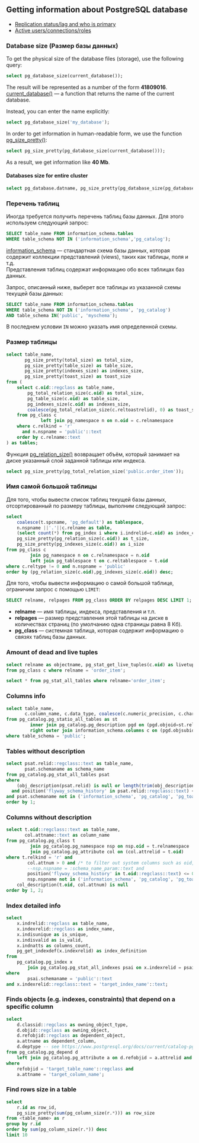 ## Getting information about PostgreSQL database

- [Replication status/lag and who is primary](parts%2Freplication.md)
- [Active users/connections/roles](parts%2Fusers.md)

### Database size (Размер базы данных)

To get the physical size of the database files (storage), use the following query:

```sql
select pg_database_size(current_database());
```

The result will be represented as a number of the form **41809016**.  
[current_database()](https://www.postgresql.org/docs/16/functions-info.html)
— a function that returns the name of the current database.

Instead, you can enter the name explicitly:

```sql
select pg_database_size('my_database');
```

In order to get information in human-readable form, we use the function
[pg_size_pretty()](https://www.postgresql.org/docs/16/functions-admin.html#FUNCTIONS-ADMIN-DBOBJECT):

```sql
select pg_size_pretty(pg_database_size(current_database()));
```

As a result, we get information like **40 Mb**.

#### Databases size for entire cluster

```sql
select pg_database.datname, pg_size_pretty(pg_database_size(pg_database.datname)) as size from pg_database;
```

### Перечень таблиц
Иногда требуется получить перечень таблиц базы данных. Для этого используем следующий запрос:
```sql
SELECT table_name FROM information_schema.tables
WHERE table_schema NOT IN ('information_schema','pg_catalog');
```
[information_schema](https://www.postgresql.org/docs/9.5/information-schema.html) — стандартная схема базы данных, которая содержит коллекции представлений (views), таких как таблицы, поля и т.д.  
Представления таблиц содержат информацию обо всех таблицах баз данных.

Запрос, описанный ниже, выберет все таблицы из указанной схемы текущей базы данных:
```sql
SELECT table_name FROM information_schema.tables
WHERE table_schema NOT IN ('information_schema', 'pg_catalog')
AND table_schema IN('public', 'myschema');
```
В последнем условии `IN` можно указать имя определенной схемы.

### Размер таблицы
```sql
select table_name,
       pg_size_pretty(total_size) as total_size,
       pg_size_pretty(table_size) as table_size,
       pg_size_pretty(indexes_size) as indexes_size,
       pg_size_pretty(toast_size) as toast_size
from (
    select c.oid::regclass as table_name,
        pg_total_relation_size(c.oid) as total_size,
        pg_table_size(c.oid) as table_size,
        pg_indexes_size(c.oid) as indexes_size,
        coalesce(pg_total_relation_size(c.reltoastrelid), 0) as toast_size
    from pg_class c
             left join pg_namespace n on n.oid = c.relnamespace
    where c.relkind = 'r'
      and n.nspname = 'public'::text
    order by c.relname::text
) as tables;

```
Функция [pg_relation_size()](https://postgrespro.ru/docs/postgrespro/9.5/functions-admin) возвращает объём, который занимает на диске указанный слой заданной таблицы или индекса.

```sql
select pg_size_pretty(pg_total_relation_size('public.order_item'));
```

### Имя самой большой таблицы
Для того, чтобы вывести список таблиц текущей базы данных, отсортированный по размеру таблицы, выполним следующий запрос:
```sql
select
    coalesce(t.spcname, 'pg_default') as tablespace,
    n.nspname ||'.'||c.relname as table,
    (select count(*) from pg_index i where i.indrelid=c.oid) as index_count,
    pg_size_pretty(pg_relation_size(c.oid)) as t_size,
    pg_size_pretty(pg_indexes_size(c.oid)) as i_size
from pg_class c
         join pg_namespace n on c.relnamespace = n.oid
         left join pg_tablespace t on c.reltablespace = t.oid
where c.reltype != 0 and n.nspname = 'public'
order by (pg_relation_size(c.oid),pg_indexes_size(c.oid)) desc;
```
Для того, чтобы вывести информацию о самой большой таблице, ограничим запрос с помощью `LIMIT`:
```sql
SELECT relname, relpages FROM pg_class ORDER BY relpages DESC LIMIT 1;
```
- **relname** — имя таблицы, индекса, представления и т.п.
- **relpages** — размер представления этой таблицы на диске в количествах страниц (по умолчанию одна страницы равна 8 Кб).
- **pg_class** — системная таблица, которая содержит информацию о связях таблиц базы данных.

### Amount of dead and live tuples

```sql
select relname as objectname, pg_stat_get_live_tuples(c.oid) as livetuples, pg_stat_get_dead_tuples(c.oid) as deadtuples
from pg_class c where relname = 'order_item';
```

```sql
select * from pg_stat_all_tables where relname='order_item';
```

### Columns info

```sql
select table_name,
       c.column_name, c.data_type, coalesce(c.numeric_precision, c.character_maximum_length) as maximum_length, c.numeric_scale
from pg_catalog.pg_statio_all_tables as st
         inner join pg_catalog.pg_description pgd on (pgd.objoid=st.relid)
         right outer join information_schema.columns c on (pgd.objsubid=c.ordinal_position and  c.table_schema=st.schemaname and c.table_name=st.relname)
where table_schema = 'public';
```

### Tables without description

```sql
select psat.relid::regclass::text as table_name,
       psat.schemaname as schema_name
from pg_catalog.pg_stat_all_tables psat
where
    (obj_description(psat.relid) is null or length(trim(obj_description(psat.relid))) = 0)
  and position('flyway_schema_history' in psat.relid::regclass::text) <= 0
and psat.schemaname not in ('information_schema', 'pg_catalog', 'pg_toast')
order by 1;
```

### Columns without description

```sql
select t.oid::regclass::text as table_name,
       col.attname::text as column_name
from pg_catalog.pg_class t
         join pg_catalog.pg_namespace nsp on nsp.oid = t.relnamespace
         join pg_catalog.pg_attribute col on (col.attrelid = t.oid)
where t.relkind = 'r' and
        col.attnum > 0 and /* to filter out system columns such as oid, ctid, xmin, xmax, etc.*/
        --nsp.nspname = :schema_name_param::text and
        position('flyway_schema_history' in t.oid::regclass::text) <= 0 and
        nsp.nspname not in ('information_schema', 'pg_catalog', 'pg_toast') and
    col_description(t.oid, col.attnum) is null
order by 1, 2;
```

### Index detailed info

```sql
select
    x.indrelid::regclass as table_name,
    x.indexrelid::regclass as index_name,
    x.indisunique as is_unique,
    x.indisvalid as is_valid,
    x.indnatts as columns_count,
    pg_get_indexdef(x.indexrelid) as index_definition
from
    pg_catalog.pg_index x
        join pg_catalog.pg_stat_all_indexes psai on x.indexrelid = psai.indexrelid
where
        psai.schemaname = 'public'::text
and x.indexrelid::regclass::text = 'target_index_name'::text;
```

### Finds objects (e.g. indexes, constraints) that depend on a specific column

```sql
select
    d.classid::regclass as owning_object_type,
    d.objid::regclass as owning_object,
    d.refobjid::regclass as dependent_object,
    a.attname as dependent_column,
    d.deptype -- see https://www.postgresql.org/docs/current/catalog-pg-depend.html
from pg_catalog.pg_depend d
    left join pg_catalog.pg_attribute a on d.refobjid = a.attrelid and d.refobjsubid = a.attnum
where
    refobjid = 'target_table_name'::regclass and
    a.attname = 'target_column_name';
```

### Find rows size in a table

```sql
select
    r.id as row_id,
    pg_size_pretty(sum(pg_column_size(r.*))) as row_size
from <table_name> as r
group by r.id
order by sum(pg_column_size(r.*)) desc
limit 10
```
